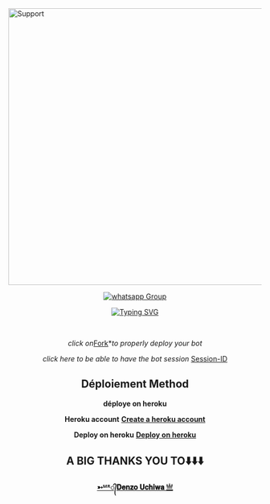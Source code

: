 <img alt=Support height="550" src="https://i.imgur.com/0OyXEkR.jpeg"> 
 
<p align="center">
 <a href="https://chat.whatsapp.com/JFNXyoRTf4t6e9GTaM2Oe6" target="_blank">
    <img alt="whatsapp Group" src="https://img.shields.io/badge/ Whatsapp Support Group -25D366?style=for-the-badge&logo=whatsapp&logoColor=white" />
  </a>
</p>
</details>


 <div align="center">
<a href="https://git.io/typing-svg"><img src="https://readme-typing-svg.demolab.com?font=Black+Ops+One&size=50&pause=1000&color=1BBFDAFF&center=true&width=910&height=100&lines=I'am+Smith-MD;MULTI+DEVICE+WHATSAPP+BOT;CREATED+BY+DENZO+UCHIWA;PUBLIC+BOT;TEAM DENZO UCHIWA." alt="Typing SVG" /></a>
  </p>
  <br>


 *click on*[Fork](https://github.com/pierrette444/Smith-MD/fork)**to properly deploy your bot*  <br>
  

 *click here to be able to have the bot session*
 [Session-ID](https://replit.com/@murnoire/Zuk?v=1) <br>
 

## Déploiement Method

**déploye on heroku**

  **Heroku account**  [**Create a heroku account**](https://id.heroku.com/login)

  **Deploy on heroku** [**Deploy on heroku**](https://dashboard.heroku.com/new?template=https://github.com/pierrette444/Smith-MD) 

## A BIG THANKS YOU TO⬇️⬇️⬇️
  
  [**➳ᴹᴿ᭄𝐃𝐞𝐧𝐳𝐨 𝐔𝐜𝐡𝐢𝐰𝐚 亗**](https://github.com/Denzo-MD)

 
